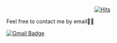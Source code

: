 
<div align=center>

[![Hits](https://hits.seeyoufarm.com/api/count/incr/badge.svg?url=https%3A%2F%2Fgithub.com%2Fchoisj123&count_bg=%23D14D72&title_bg=%23F2E3DB&icon=ghostery.svg&icon_color=%23F1ECED&title=hits&edge_flat=true)](https://hits.seeyoufarm.com)
  
</div>
Feel free to contact me by email🥺🥺

[![Gmail Badge](https://img.shields.io/badge/Gmail-d14836?style=flat-square&logo=Gmail&logoColor=white&link=mailto:98chltnwls@gmail.com)](mailto:98chltnwls@gmail.com)



<!--
**choisj123/choisj123** is a ✨ _special_ ✨ repository because its `README.md` (this file) appears on your GitHub profile.

Here are some ideas to get you started:

- 🔭 I’m currently working on ...
- 🌱 I’m currently learning ...
- 👯 I’m looking to collaborate on ...
- 🤔 I’m looking for help with ...
- 💬 Ask me about ...
- 📫 How to reach me: ...
- 😄 Pronouns: ...
- ⚡ Fun fact: ...
-->
